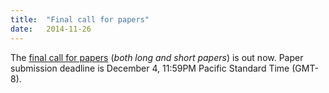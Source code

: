 ```yaml
---
title:  "Final call for papers"
date:   2014-11-26
---
```


The [final call for papers](call-for-papers.html) (*both long and short papers*) is out now.
Paper submission deadline is December 4, 11:59PM Pacific Standard Time (GMT-8).
